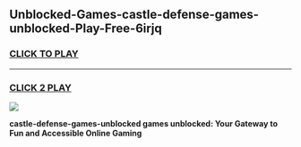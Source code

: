
## Unblocked-Games-castle-defense-games-unblocked-Play-Free-6irjq
<h3>
<a href="https://premium76.site?title=castle-defense-games-unblocked&ref=10A">CLICK TO PLAY</a></h3>
<hr>

<h3>
<a href="https://premium76.site?title=castle-defense-games-unblocked&ref=10A">CLICK 2 PLAY</a>
  
</h3>

<a href="https://premium76.site?title=castle-defense-games-unblocked&ref=10A"><img src="https://clearcache.store/games.png"></a>


**castle-defense-games-unblocked games unblocked: Your Gateway to Fun and Accessible Online Gaming**
